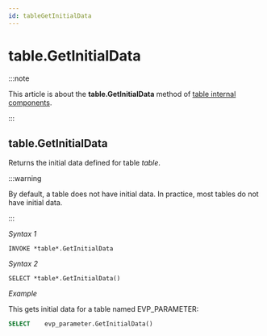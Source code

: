 ```yaml
---
id: tableGetInitialData
---
```


# table.GetInitialData




:::note

This article is about the **table.GetInitialData** method of [table internal components](/Extensions/Domain_and_table_internal_components).
<!-- TODO: no link here
**See also**
[Initial Data]() 
-->

:::

## **table.GetInitialData**

Returns the initial data defined for table *table*.

:::warning

By default, a table does not have initial data. In practice, most tables do not have initial data.

:::

*Syntax 1*

```
INVOKE *table*.GetInitialData
```

*Syntax 2*

```
SELECT *table*.GetInitialData()
```

*Example*

This gets initial data for a table named EVP_PARAMETER:

```sql
SELECT    evp_parameter.GetInitialData()
```

